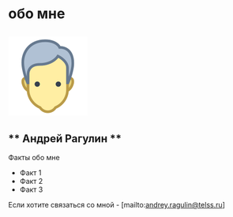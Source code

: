 # обо мне
![фото](images/icon.png)
---
** Андрей Рагулин **
---

Факты обо мне

* Факт 1
* Факт 2
* Факт 3

Если хотите связаться со мной - [mailto:andrey.ragulin@telss.ru]
